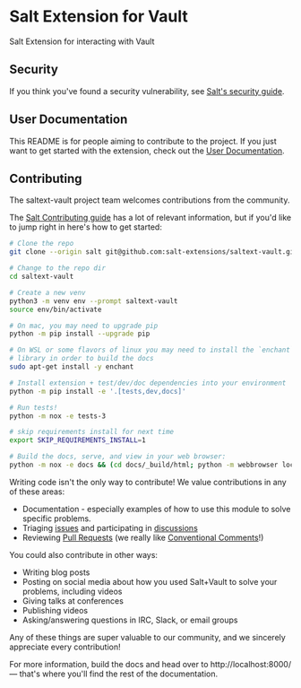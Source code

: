 # Salt Extension for Vault

Salt Extension for interacting with Vault

## Security

If you think you've found a security vulnerability, see
[Salt's security guide][security].

## User Documentation

This README is for people aiming to contribute to the project.
If you just want to get started with the extension, check out the
[User Documentation][docs].

## Contributing

The saltext-vault project team welcomes contributions from the community.

The [Salt Contributing guide][salt-contributing] has a lot of relevant
information, but if you'd like to jump right in here's how to get started:


```bash
# Clone the repo
git clone --origin salt git@github.com:salt-extensions/saltext-vault.git

# Change to the repo dir
cd saltext-vault

# Create a new venv
python3 -m venv env --prompt saltext-vault
source env/bin/activate

# On mac, you may need to upgrade pip
python -m pip install --upgrade pip

# On WSL or some flavors of linux you may need to install the `enchant`
# library in order to build the docs
sudo apt-get install -y enchant

# Install extension + test/dev/doc dependencies into your environment
python -m pip install -e '.[tests,dev,docs]'

# Run tests!
python -m nox -e tests-3

# skip requirements install for next time
export SKIP_REQUIREMENTS_INSTALL=1

# Build the docs, serve, and view in your web browser:
python -m nox -e docs && (cd docs/_build/html; python -m webbrowser localhost:8000; python -m http.server; cd -)
```

Writing code isn't the only way to contribute! We value contributions in any of
these areas:

* Documentation - especially examples of how to use this module to solve
  specific problems.
* Triaging [issues][issues] and participating in [discussions][discussions]
* Reviewing [Pull Requests][PRs] (we really like
  [Conventional Comments][comments]!)

You could also contribute in other ways:

* Writing blog posts
* Posting on social media about how you used Salt+Vault to solve your
  problems, including videos
* Giving talks at conferences
* Publishing videos
* Asking/answering questions in IRC, Slack, or email groups

Any of these things are super valuable to our community, and we sincerely
appreciate every contribution!


For more information, build the docs and head over to http://localhost:8000/ —
that's where you'll find the rest of the documentation.


[security]: https://github.com/saltstack/salt/blob/master/SECURITY.md
[salt-contributing]: https://docs.saltproject.io/en/master/topics/development/contributing.html
[issues]: https://github.com/salt-extensions/saltext-vault/issues
[PRs]: https://github.com/salt-extensions/saltext-vault/pulls
[discussions]: https://github.com/salt-extensions/saltext-vault/discussions
[comments]: https://conventionalcomments.org/
[docs]: https://salt-extensions.github.io/saltext-vault/
